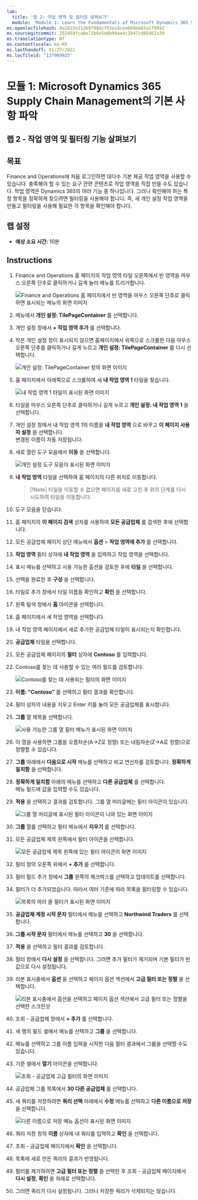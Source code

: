 ```yaml
---
lab:
  title: '랩 2: 작업 영역 및 필터링 살펴보기'
  module: 'Module 1: Learn the Fundamentals of Microsoft Dynamics 365 Supply Chain Management'
ms.openlocfilehash: 0a2815e312b9798dcf93ec6cee669eb65a1f9942
ms.sourcegitcommit: 252458fca8e71b6e5e8b99ae4c2b47cd85461a30
ms.translationtype: HT
ms.contentlocale: ko-KR
ms.lasthandoff: 01/27/2022
ms.locfileid: "137909925"
---
```

# <a name="module-1-learn-the-fundamentals-of-microsoft-dynamics-365-supply-chain-management"></a>모듈 1: Microsoft Dynamics 365 Supply Chain Management의 기본 사항 파악

## <a name="lab-2---explore-workspaces-and-filtering"></a>랩 2 - 작업 영역 및 필터링 기능 살펴보기

## <a name="objectives"></a>목표

Finance and Operations에 처음 로그인하면 대다수 기본 제공 작업 영역을 사용할 수 있습니다. 충족해야 할 수 있는 요구 관련 콘텐츠로 작업 영역을 직접 만들 수도 있습니다. 작업 영역은 Dynamics 365의 여러 기능 중 하나입니다. 그러나 확인해야 하는 특정 항목을 정확하게 찾으려면 필터링을 사용해야 합니다. 즉, 새 개인 설정 작업 영역을 만들고 필터링을 사용해 필요한 각 항목을 확인해야 합니다.

## <a name="lab-setup"></a>랩 설정

   - **예상 소요 시간:** 10분

## <a name="instructions"></a>Instructions

1. Finance and Operations 홈 페이지의 작업 영역 타일 오른쪽에서 빈 영역을 마우스 오른쪽 단추로 클릭하거나 길게 눌러 메뉴를 트리거합니다.

    ![Finance and Operations 홈 페이지에서 빈 영역을 마우스 오른쪽 단추로 클릭하면 표시되는 메뉴의 화면 이미지](./media/m1-common-home-page-right-click-personalize.png)

1. 메뉴에서 **개인 설정: TilePageContainer** 를 선택합니다.

1. 개인 설정 창에서 **+ 작업 영역 추가** 를 선택합니다.

1. 작은 개인 설정 창이 표시되지 않으면 홈페이지에서 위쪽으로 스크롤한 다음 마우스 오른쪽 단추를 클릭하거나 길게 누르고 **개인 설정: TilePageContainer** 를 다시 선택합니다.

    ![개인 설정: TilePageContainer 창의 화면 이미지](./media/m1-common-home-page-right-click-personalize-window.png)

1. 홈 페이지에서 아래쪽으로 스크롤하여 새 **내 작업 영역 1** 타일을 찾습니다.

    ![내 작업 영역 1 타일이 표시된 화면 이미지](./media/m1-common-home-page-my-workspace-1.png)

1. 타일을 마우스 오른쪽 단추로 클릭하거나 길게 누르고 **개인 설정: 내 작업 영역 1** 을 선택합니다.

1. 개인 설정 창에서 내 작업 영역 1의 이름을 **내 작업 영역** 으로 바꾸고 **이 페이지 사용자 설정** 을 선택합니다.  
    변경된 이름이 자동 저장됩니다.

1. 새로 열린 도구 모음에서 **이동** 을 선택합니다.

    ![개인 설정 도구 모음이 표시된 화면 이미지](./media/m1-common-personize-this-page-toolbar.png)

1. **내 작업 영역** 타일을 선택하여 홈 페이지의 다른 위치로 이동합니다.

    >[!Note] 타일을 이동할 수 없으면 페이지를 새로 고친 후 위의 단계를 다시 시도하여 타일을 이동합니다.

1. 도구 모음을 닫습니다.

1. 홈 페이지의 **이 페이지 검색** 상자를 사용하여 **모든 공급업체** 를 검색한 후에 선택합니다.

1. 모든 공급업체 페이지 상단 메뉴에서 **옵션** > **작업 영역에 추가** 를 선택합니다.

1. **작업 영역** 필터 상자에 **내 작업 영역** 을 입력하고 작업 영역을 선택합니다.

1. 표시 메뉴를 선택하고 사용 가능한 옵션을 검토한 후에 **타일** 을 선택합니다.

1. 선택을 완료한 후 **구성** 을 선택합니다.

1. 타일로 추가 창에서 타일 이름을 확인하고 **확인** 을 선택합니다.

1. 왼쪽 탐색 창에서 **홈** 아이콘을 선택합니다.

1. 홈 페이지에서 새 작업 영역을 선택합니다.

1. 내 작업 영역 페이지에서 새로 추가한 공급업체 타일이 표시되는지 확인합니다.

1. **공급업체** 타일을 선택합니다.

1. 모든 공급업체 페이지의 **필터** 상자에 **Contoso** 를 입력합니다.

1. Contoso를 찾는 데 사용할 수 있는 여러 필드를 검토합니다.

    ![Contoso를 찾는 데 사용되는 필터의 화면 이미지](./media/m1-common-filter-vendor-contoso.png)

1. **이름: "Contoso"** 를 선택하고 필터 결과를 확인합니다.

1. 필터 상자의 내용을 지우고 Enter 키를 눌러 모든 공급업체를 표시합니다.

1. **그룹** 열 제목을 선택합니다.

    ![사용 가능한 그룹 열 필터 메뉴가 표시된 화면 이미지](./media/m1-common-filter-group-column.png)

1. 이 열을 사용하면 그룹을 오름차순(A->Z로 정렬) 또는 내림차순(Z->A로 정렬)으로 정렬할 수 있습니다.

1. **그룹** 아래에서 **다음으로 시작** 메뉴를 선택하고 비교 연산자를 검토합니다. **정확하게 일치함** 을 선택합니다.

1. **정확하게 일치함** 아래의 메뉴를 선택하고 **다른 공급업체** 를 선택합니다.  
    메뉴 필드에 값을 입력할 수도 있습니다.

1. **적용** 을 선택하고 결과를 검토합니다. 그룹 열 머리글에는 필터 아이콘이 있습니다.

    ![그룹 열 머리글에 표시된 필터 아이콘이 나와 있는 화면 이미지](./media/m1-common-group-column-filter.png)

1. **그룹** 열를 선택하고 필터 메뉴에서 **지우기** 를 선택합니다.

1. 모든 공급업체 제목 왼쪽에서 필터 아이콘을 선택합니다.

    ![모든 공급업체 제목 왼쪽에 있는 필터 아이콘의 화면 이미지](./media/m1-common-all-vendors-page-filter.png)

1. 필터 창의 오른쪽 위에서 **+ 추가** 를 선택합니다.

1. 필터 필드 추가 창에서 **그룹** 왼쪽의 체크박스를 선택하고 업데이트를 선택합니다.

1. 필터가 더 추가되었습니다. 따라서 여러 기준에 따라 목록을 필터링할 수 있습니다.

    ![목록의 여러 줄 필터가 표시된 화면 이미지](./media/m1-common-multi-line-filter.png)

1. **공급업체 계정 시작 문자** 필터에서 메뉴를 선택하고 **Northwind Traders** 를 선택합니다.

1. **그룹 시작 문자** 필터에서 메뉴를 선택하고 **30** 을 선택합니다.

1. **적용** 을 선택하고 필터 결과를 검토합니다.

1. 필터 창에서 **다시 설정** 을 선택합니다. 그러면 추가 필터가 제거되며 기본 필터가 빈 값으로 다시 설정됩니다.

1. 리본 표시줄에서 **옵션** 을 선택하고 페이지 옵션 섹션에서 **고급 필터 또는 정렬** 을 선택합니다.

    ![리본 표시줄에서 옵션을 선택하고 페이지 옵션 섹션에서 고급 필터 또는 정렬을 선택한 스크린샷](./media/m1-common-advanced-filter-sort-ribbon.png)

1. 조회 - 공급업체 창에서 **+ 추가** 를 선택합니다.

1. 새 행의 필드 셀에서 메뉴를 선택하고 **그룹** 을 선택합니다.

1. 메뉴를 선택하고 그룹 이름 입력을 시작한 다음 필터 결과에서 그룹을 선택할 수도 있습니다.

1. 기준 셀에서 **열기** 아이콘을 선택합니다.

    ![조회 - 공급업체 고급 필터의 화면 이미지](./media/m1-common-inquire-vendor-advanced-filter.png)

1. 공급업체 그룹 목록에서 **30 다른 공급업체** 를 선택합니다.

1. 새 쿼리를 저장하려면 **쿼리 선택** 아래에서 **수정** 메뉴를 선택하고 **다른 이름으로 저장** 을 선택합니다.

    ![다른 이름으로 저장 메뉴 옵션이 표시된 화면 이미지](./media/m1-common-inquiry-vendors-advanced-filter-save-as.png)

1. 쿼리 저장 창의 **이름** 상자에 내 쿼리를 입력하고 **확인** 을 선택합니다.

1. 조회 - 공급업체 페이지에서 **확인** 을 선택합니다.

1. 목록에 새로 만든 쿼리의 결과가 반영됩니다.

1. 필터를 제거하려면 **고급 필터 또는 정렬** 을 선택한 후 조회 - 공급업체 페이지에서 **다시 설정**, **확인** 을 차례로 선택합니다.

1. 그러면 쿼리가 다시 설정됩니다. 그러나 저장한 쿼리가 삭제되지는 않습니다.
